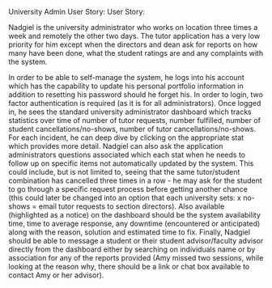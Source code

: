 University Admin User Story: User Story:

Nadgiel is the university administrator who works on location three times a week and remotely the other two days. The tutor application has a very low priority for him except when the directors and dean ask for reports on how many have been done, what the student ratings are and any complaints with the system.

In order to be able to self-manage the system, he logs into his account which has the capability to update his personal portfolio information in addition to resetting his password should he forget his. In order to login, two factor authentication is required (as it is for all administrators).
Once logged in, he sees the standard university administrator dashboard which tracks statistics over time of number of tutor requests, number fulfilled, number of student cancellations/no-shows, number of tutor cancellations/no-shows. For each incident, he can deep dive by clicking on the appropriate stat which provides more detail. Nadgiel can also ask the application administrators questions associated which each stat when he needs to follow up on specific items not automatically updated by the system. This could include, but is not limited to, seeing that the same tutor/student combination has cancelled three times in a row - he may ask for the student to go through a specific request process before getting another chance (this could later be changed into an option that each university sets: x no-shows = email tutor requests to section directors).
Also available (highlighted as a notice) on the dashboard should be the system availability time, time to average response, any downtime (encountered or anticipated) along with the reason, solution and estimated time to fix.
Finally, Nadgiel should be able to message a student or their student advisor/faculty advisor directly from the dashboard either by searching on individuals name or by association for any of the reports provided (Amy missed two sessions, while looking at the reason why, there should be a link or chat box available to contact Amy or her advisor).